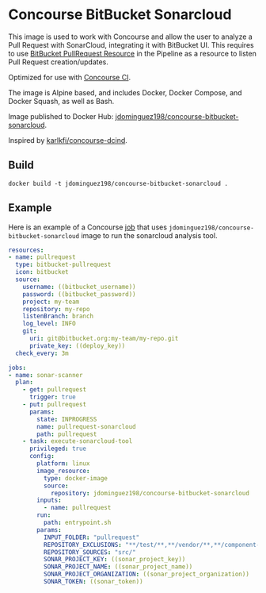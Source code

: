 # Concourse BitBucket Sonarcloud

This image is used to work with Concourse and allow the user to analyze a Pull Request with SonarCloud, integrating it
with BitBucket UI. This requires to use [BitBucket PullRequest Resource](https://github.com/jdominguez198/bitbucket-pullrequest-resource)
in the Pipeline as a resource to listen Pull Request creation/updates.

Optimized for use with [Concourse CI](http://concourse.ci/).

The image is Alpine based, and includes Docker, Docker Compose, and Docker Squash, as well as Bash.

Image published to Docker Hub: [jdominguez198/concourse-bitbucket-sonarcloud](https://hub.docker.com/r/jdominguez198/concourse-bitbucket-sonarcloud/).

Inspired by [karlkfi/concourse-dcind](https://github.com/karlkfi/concourse-dcind).

## Build

```
docker build -t jdominguez198/concourse-bitbucket-sonarcloud .
```

## Example

Here is an example of a Concourse [job](http://concourse.ci/concepts.html) that uses ```jdominguez198/concourse-bitbucket-sonarcloud``` image to run the sonarcloud analysis tool.

```yaml
resources:
- name: pullrequest
  type: bitbucket-pullrequest
  icon: bitbucket
  source:
    username: ((bitbucket_username))
    password: ((bitbucket_password))
    project: my-team
    repository: my-repo
    listenBranch: branch
    log_level: INFO
    git:
      uri: git@bitbucket.org:my-team/my-repo.git
      private_key: ((deploy_key))
  check_every: 3m

jobs:
- name: sonar-scanner
  plan:
    - get: pullrequest
      trigger: true
    - put: pullrequest
      params:
        state: INPROGRESS
        name: pullrequest-sonarcloud
        path: pullrequest
    - task: execute-sonarcloud-tool
      privileged: true
      config:
        platform: linux
        image_resource:
          type: docker-image
          source:
            repository: jdominguez198/concourse-bitbucket-sonarcloud
        inputs:
          - name: pullrequest
        run:
          path: entrypoint.sh
        params:
          INPUT_FOLDER: "pullrequest"
          REPOSITORY_EXCLUSIONS: "**/test/**,**/vendor/**,**/component-**/**"
          REPOSITORY_SOURCES: "src/"
          SONAR_PROJECT_KEY: ((sonar_project_key))
          SONAR_PROJECT_NAME: ((sonar_project_name))
          SONAR_PROJECT_ORGANIZATION: ((sonar_project_organization))
          SONAR_TOKEN: ((sonar_token))
```
